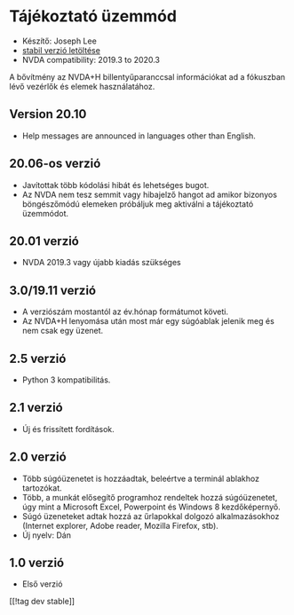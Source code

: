 # Tájékoztató üzemmód #

* Készítő: Joseph Lee
* [stabil verzió letöltése][1]
* NVDA compatibility: 2019.3 to 2020.3

A bővítmény az NVDA+H billentyűparanccsal információkat ad a fókuszban lévő
vezérlők és elemek használatához.

## Version 20.10

* Help messages are announced in languages other than English.

## 20.06-os verzió

* Javítottak több kódolási hibát és lehetséges bugot.
* Az NVDA nem tesz semmit vagy hibajelző hangot ad amikor bizonyos
  böngészőmódú elemeken próbáljuk meg aktiválni a tájékoztató üzemmódot.

## 20.01 verzió

* NVDA 2019.3 vagy újabb kiadás szükséges

## 3.0/19.11 verzió

* A verziószám mostantól az év.hónap formátumot követi.
* Az NVDA+H lenyomása után most már egy súgóablak jelenik meg és nem csak
  egy üzenet.

## 2.5 verzió

* Python 3 kompatibilitás.

## 2.1 verzió

* Új és frissített fordítások.

## 2.0 verzió

* Több súgóüzenetet is hozzáadtak, beleértve a terminál ablakhoz tartozókat.
* Több, a munkát elősegítő programhoz rendeltek hozzá súgóüzenetet, úgy mint
  a Microsoft Excel, Powerpoint és Windows 8 kezdőképernyő.
* Súgó üzeneteket adtak hozzá az űrlapokkal dolgozó alkalmazásokhoz
  (Internet explorer, Adobe reader, Mozilla Firefox, stb).
* Új nyelv: Dán

## 1.0 verzió

* Első verzió

[[!tag dev stable]]

[1]: https://addons.nvda-project.org/files/get.php?file=cua

[2]: https://addons.nvda-project.org/files/get.php?file=cua-dev
